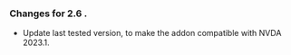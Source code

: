 ### Changes for 2.6 .

*	Update last tested version, to make the addon compatible with NVDA 2023.1.

